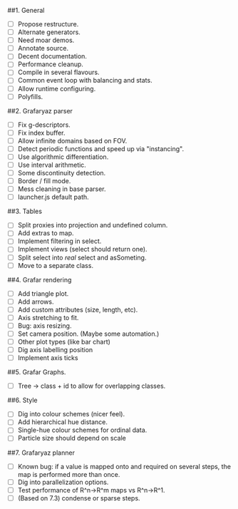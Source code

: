 ##1. General
  * [ ] Propose restructure.
  * [ ] Alternate generators.
  * [ ] Need moar demos.
  * [ ] Annotate source.
  * [ ] Decent documentation.
  * [ ] Performance cleanup.
  * [ ] Compile in several flavours.
  * [ ] Common event loop with balancing and stats.
  * [ ] Allow runtime configuring.
  * [ ] Polyfills.
  
##2. Grafaryaz parser
  * [ ] Fix g-descriptors.
  * [ ] Fix index buffer.
  * [ ] Allow infinite domains based on FOV.
  * [ ] Detect periodic functions and speed up via "instancing".
  * [ ] Use algorithmic differentiation.
  * [ ] Use interval arithmetic.
  * [ ] Some discontinuity detection.
  * [ ] Border / fill mode.
  * [ ] Mess cleaning in base parser.
  * [ ] launcher.js default path.

##3. Tables
  * [ ] Split proxies into projection and undefined column.
  * [ ] Add extras to map.
  * [ ] Implement filtering in select.
  * [ ] Implement views (select should return one).
  * [ ] Split select into *real* select and asSometing.
  * [ ] Move to a separate class.

##4. Grafar rendering
  * [ ] Add triangle plot.
  * [ ] Add arrows.
  * [ ] Add custom attributes (size, length, etc).
  * [ ] Axis stretching to fit.
  * [ ] Bug: axis resizing.
  * [ ] Set camera position. (Maybe some automation.)
  * [ ] Other plot types (like bar chart)
  * [ ] Dig axis labelling position
  * [ ] Implement axis ticks
  
##5. Grafar Graphs.
  * [ ] Tree -> class + id to allow for overlapping classes.

##6. Style
  * [ ] Dig into colour schemes (nicer feel).
  * [ ] Add hierarchical hue distance.
  * [ ] Single-hue colour schemes for ordinal data.
  * [ ] Particle size should depend on scale
  
##7. Grafaryaz planner
  * [ ] Known bug: if a value is mapped onto and required on several steps, the map is performed more than once.
  * [ ] Dig into parallelization options.
  * [ ] Test performance of R^n->R^m maps vs R^n->R^1.
  * [ ] \(Based on 7.3\) condense or sparse steps.
